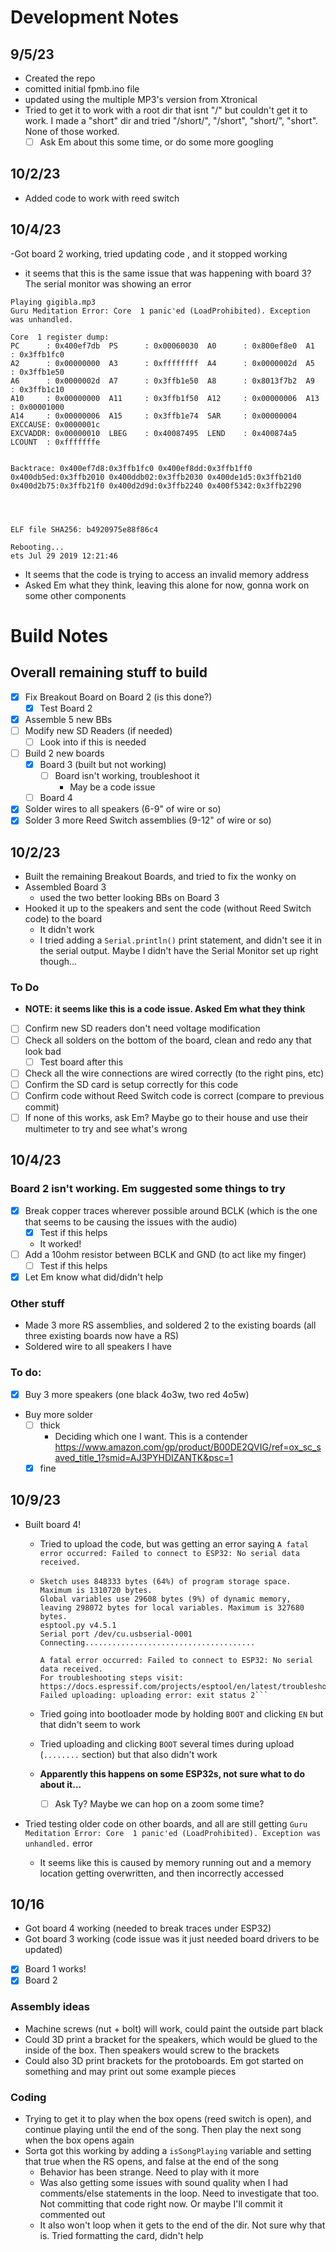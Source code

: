 # Development Notes

## 9/5/23

- Created the repo
- comitted initial fpmb.ino file
- updated using the multiple MP3's version from Xtronical
- Tried to get it to work with a root dir that isnt "/" but couldn't get it to work. I made a "short" dir and tried "/short/", "/short", "short/", "short". None of those worked.
  - [ ] Ask Em about this some time, or do some more googling

## 10/2/23

- Added code to work with reed switch

## 10/4/23

-Got board 2 working, tried updating code , and it stopped working

- it seems that this is the same issue that was happening with board 3? The serial monitor was showing an error

```
Playing gigibla.mp3
Guru Meditation Error: Core  1 panic'ed (LoadProhibited). Exception was unhandled.

Core  1 register dump:
PC      : 0x400ef7db  PS      : 0x00060030  A0      : 0x800ef8e0  A1      : 0x3ffb1fc0
A2      : 0x00000000  A3      : 0xffffffff  A4      : 0x0000002d  A5      : 0x3ffb1e50
A6      : 0x0000002d  A7      : 0x3ffb1e50  A8      : 0x8013f7b2  A9      : 0x3ffb1c10
A10     : 0x00000000  A11     : 0x3ffb1f50  A12     : 0x00000006  A13     : 0x00001000
A14     : 0x00000006  A15     : 0x3ffb1e74  SAR     : 0x00000004  EXCCAUSE: 0x0000001c
EXCVADDR: 0x00000010  LBEG    : 0x40087495  LEND    : 0x400874a5  LCOUNT  : 0xfffffffe


Backtrace: 0x400ef7d8:0x3ffb1fc0 0x400ef8dd:0x3ffb1ff0 0x400db5ed:0x3ffb2010 0x400ddb02:0x3ffb2030 0x400de1d5:0x3ffb21d0 0x400d2b75:0x3ffb21f0 0x400d2d9d:0x3ffb2240 0x400f5342:0x3ffb2290




ELF file SHA256: b4920975e88f86c4

Rebooting...
ets Jul 29 2019 12:21:46
```

- It seems that the code is trying to access an invalid memory address
- Asked Em what they think, leaving this alone for now, gonna work on some other components

# Build Notes

## Overall remaining stuff to build

- [x] Fix Breakout Board on Board 2 (is this done?)
  - [x] Test Board 2
- [x] Assemble 5 new BBs
- [ ] Modify new SD Readers (if needed)
  - [ ] Look into if this is needed
- [ ] Build 2 new boards
  - [x] Board 3 (built but not working)
    - [ ] Board isn't working, troubleshoot it
      - May be a code issue
  - [ ] Board 4
- [x] Solder wires to all speakers (6-9" of wire or so)
- [x] Solder 3 more Reed Switch assemblies (9-12" of wire or so)

## 10/2/23

- Built the remaining Breakout Boards, and tried to fix the wonky on
- Assembled Board 3
  - used the two better looking BBs on Board 3
- Hooked it up to the speakers and sent the code (without Reed Switch code) to the board
  - It didn't work
  - I tried adding a `Serial.println()` print statement, and didn't see it in the serial output. Maybe I didn't have the Serial Monitor set up right though...

### To Do

- **NOTE: it seems like this is a code issue. Asked Em what they think**
- [ ] Confirm new SD readers don't need voltage modification
- [ ] Check all solders on the bottom of the board, clean and redo any that look bad
  - [ ] Test board after this
- [ ] Check all the wire connections are wired correctly (to the right pins, etc)
- [ ] Confirm the SD card is setup correctly for this code
- [ ] Confirm code without Reed Switch code is correct (compare to previous commit)
- [ ] If none of this works, ask Em? Maybe go to their house and use their multimeter to try and see what's wrong

## 10/4/23

### Board 2 isn't working. Em suggested some things to try

- [x] Break copper traces wherever possible around BCLK (which is the one that seems to be causing the issues with the audio)
  - [x] Test if this helps
  - It worked!
- [ ] Add a 10ohm resistor between BCLK and GND (to act like my finger)
  - [ ] Test if this helps
- [x] Let Em know what did/didn't help

### Other stuff

- Made 3 more RS assemblies, and soldered 2 to the existing boards (all three existing boards now have a RS)
- Soldered wire to all speakers I have

### To do:

- [x] Buy 3 more speakers (one black 4o3w, two red 4o5w)
- Buy more solder
  - [ ] thick
    - Deciding which one I want. This is a contender https://www.amazon.com/gp/product/B00DE2QVIG/ref=ox_sc_saved_title_1?smid=AJ3PYHDIZANTK&psc=1
  - [x] fine

## 10/9/23

- Built board 4!

  - Tried to upload the code, but was getting an error saying `A fatal error occurred: Failed to connect to ESP32: No serial data received.`
  - ````
    Sketch uses 848333 bytes (64%) of program storage space. Maximum is 1310720 bytes.
    Global variables use 29608 bytes (9%) of dynamic memory, leaving 298072 bytes for local variables. Maximum is 327680 bytes.
    esptool.py v4.5.1
    Serial port /dev/cu.usbserial-0001
    Connecting......................................

    A fatal error occurred: Failed to connect to ESP32: No serial data received.
    For troubleshooting steps visit: https://docs.espressif.com/projects/esptool/en/latest/troubleshooting.html
    Failed uploading: uploading error: exit status 2```
    ````

  - Tried going into bootloader mode by holding `BOOT` and clicking `EN` but that didn't seem to work
  - Tried uploading and clicking `BOOT` several times during upload (`........` section) but that also didn't work
  - **Apparently this happens on some ESP32s, not sure what to do about it...**
    - [ ] Ask Ty? Maybe we can hop on a zoom some time?

- Tried testing older code on other boards, and all are still getting `Guru Meditation Error: Core  1 panic'ed (LoadProhibited). Exception was unhandled.` error
  - It seems like this is caused by memory running out and a memory location getting overwritten, and then incorrectly accessed

## 10/16

- Got board 4 working (needed to break traces under ESP32)
- Got board 3 working (code issue was it just needed board drivers to be updated)
- [x] Board 1 works!
- [x] Board 2

### Assembly ideas

- Machine screws (nut + bolt) will work, could paint the outside part black
- Could 3D print a bracket for the speakers, which would be glued to the inside of the box. Then speakers would screw to the brackets
- Could also 3D print brackets for the protoboards. Em got started on something and may print out some example pieces

### Coding

- Trying to get it to play when the box opens (reed switch is open), and continue playing until the end of the song. Then play the next song when the box opens again
- Sorta got this working by adding a `isSongPlaying` variable and setting that true when the RS opens, and false at the end of the song
  - Behavior has been strange. Need to play with it more
  - Was also getting some issues with sound quality when I had comments/else statements in the loop. Need to investigate that too. Not committing that code right now. Or maybe I'll commit it commented out
  - It also won't loop when it gets to the end of the dir. Not sure why that is. Tried formatting the card, didn't help
